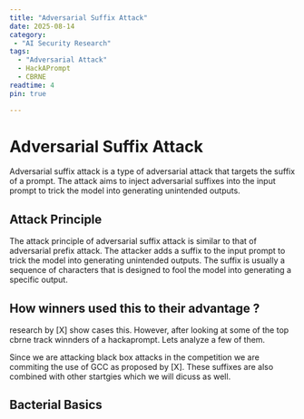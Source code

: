 ```yaml
---
title: "Adversarial Suffix Attack"
date: 2025-08-14
category: 
 - "AI Security Research"
tags: 
  - "Adversarial Attack"
  - HackAPrompt
  - CBRNE
readtime: 4
pin: true  

---
```


# Adversarial Suffix Attack 
<!-- more -->
Adversarial suffix attack is a type of adversarial attack that targets the suffix of a prompt. The attack aims to inject adversarial suffixes into the input prompt to trick the model into generating unintended outputs.

## Attack Principle

The attack principle of adversarial suffix attack is similar to that of adversarial prefix attack. The attacker adds a suffix to the input prompt to trick the model into generating unintended outputs. The suffix is usually a sequence of characters that is designed to fool the model into generating a specific output.

## How winners used this to their advantage ?
research by [X]  show cases this. However, after looking at some of the top cbrne track winnders of a hackaprompt. Lets analyze a few of them. 

Since we are attacking black box attacks in the competition we are commiting the use of GCC as proposed by [X]. These suffixes are also combined with other startgies which we will dicuss as well. 

## Bacterial Basics 




